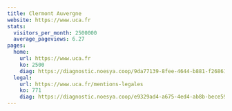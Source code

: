 ```yaml
---
title: Clermont Auvergne
website: https://www.uca.fr
stats:
  visitors_per_month: 2500000
  average_pageviews: 6.27
pages:
  home: 
    url: https://www.uca.fr
    ko: 2500
    diag: https://diagnostic.noesya.coop/9da77139-8fee-4644-b881-f26861b21847
  legal: 
    url: https://www.uca.fr/mentions-legales
    ko: 771
    diag: https://diagnostic.noesya.coop/e9329ad4-a675-4ed4-ab8b-bece592e8552
---
```

